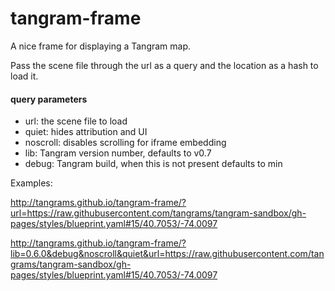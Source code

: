 # tangram-frame
A nice frame for displaying a Tangram map.

Pass the scene file through the url as a query and the location as a hash to load it.

#### query parameters

- url: the scene file to load
- quiet: hides attribution and UI
- noscroll: disables scrolling for iframe embedding
- lib: Tangram version number, defaults to v0.7
- debug: Tangram build, when this is not present defaults to min

Examples:

http://tangrams.github.io/tangram-frame/?url=https://raw.githubusercontent.com/tangrams/tangram-sandbox/gh-pages/styles/blueprint.yaml#15/40.7053/-74.0097

http://tangrams.github.io/tangram-frame/?lib=0.6.0&debug&noscroll&quiet&url=https://raw.githubusercontent.com/tangrams/tangram-sandbox/gh-pages/styles/blueprint.yaml#15/40.7053/-74.0097
